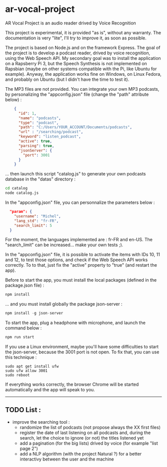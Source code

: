 # ar-vocal-project
AR Vocal Project is an audio reader drived by Voice Recognition

This project is experimental, it is provided "as is", without any warranty.
The documentation is very "lite", I'll try to improve it, as soon as possible.

The project is based on Node.js and on the framework Express.
The goal of the project is to develop a podcast reader, drived by voice recognition, using the Web Speech API.
My secondary goal was to install the application on a Rapsberry Pi 3, but the Speech Synthesis is not implemented on Rapsbian (maybe on other systems compatible with the Pi, like Ubuntu for example). Anyway, the application works fine on Windows, on Linux Fedora, and probably on Ubuntu (but I didn't have the time to test it). 

The MP3 files are not provided. 
You can integrate your own MP3 podcasts, by personalizing the "appconfig.json" file (change the "path" attribute below) :
```JSON
    {
      "id": 1,
      "name": "podcasts",
      "type": "podcast",
      "path": "C:/Users/YOUR_ACCOUNT/Documents/podcasts",
      "url" : "/searching/podcast",
      "keyword": "listen_podcast",
      "active": true,
      "parsing": true,
      "jsonServer": {
        "port": 3001
      }
    }
```
... then launch this script "catalog.js" to generate your own podcasts database in the "datas" directory :
```bash
cd catalog
node catalog.js
```

In the "appconfig.json" file, you can personnalize the parameters below :
```JSON
  "param": {
    "username": "Michel",
    "lang_std": "fr-FR",
    "search_limit": 5
  }
```

For the moment, the languages implemented are : fr-FR and en-US.
The "search_limit" can be increased... make your own tests ;).

In the "appconfig.json" file, it is possible to activate the items with IDs 10, 11 and 12, to test those options, and check if the Web Speech API works correctly. To to that, just fix the "active" property to "true" (and restart the app).

Before to start the app, you must install the local packages (defined in the package.json file) :
```Javascript 
npm install 
```

... and you must install globally the package json-server :
```Javascript 
npm install -g json-server
```

To start the app, plug a headphone with microphone, and launch the command below :
```Javascript 
npm run start
```

If you use a Linux environment, maybe you'll have some difficulties to start the json-server, because the 3001 port is not open.
To fix that, you can use this technique :
```code
sudo apt get install ufw
sudo ufw allow 3001
sudo reboot
```

If everything works correctly, the browser Chrome will be started automatically and the app will speak to you. 

----
## TODO List : 
- improve the searching tool :
    - randomize the list of podcasts (not propose always the XX first files)
    - register the date of last listening on all podcasts and, during the search, let the choice to ignore (or not) the titles listened yet
    - add a pagination (for the big lists) drived by voice (for example "list page 2")
    - add a NLP algorithm (with the project Natural ?) for a better interactivy between the user and the machine
    